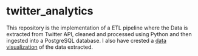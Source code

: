 # twitter_analytics
This repository is the implementation of a ETL pipeline where the Data is extracted from Twitter API, cleaned and processed using Python and then ingested into a PostgreSQL database.
I also have crested a [data visualization](https://public.tableau.com/views/TwitterDashboard_16725363514990/TwitterAnalyticsDashboard?:language=en-US&:display_count=n&:origin=viz_share_link) of the data extracted.
